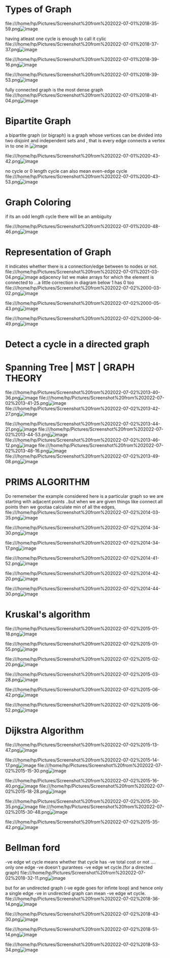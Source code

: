 # Types of Graph
file:///home/hp/Pictures/Screenshot%20from%202022-07-01%2018-35-59.png![image](https://user-images.githubusercontent.com/93143005/176901728-3e931f00-71bb-4ed2-8aeb-da082f28f095.png)

having atleast one cycle is enough to call it cylic
file:///home/hp/Pictures/Screenshot%20from%202022-07-01%2018-37-37.png![image](https://user-images.githubusercontent.com/93143005/176901856-2e6dc98a-61df-4298-b7ec-d169c4403043.png)

file:///home/hp/Pictures/Screenshot%20from%202022-07-01%2018-39-16.png![image](https://user-images.githubusercontent.com/93143005/176901925-af902a6e-9999-404d-9cd8-8f1f20890002.png)

file:///home/hp/Pictures/Screenshot%20from%202022-07-01%2018-39-53.png![image](https://user-images.githubusercontent.com/93143005/176901958-aa711f02-09bb-4223-8f27-e12b1ba17369.png)

fully connected graph is the most dense graph
file:///home/hp/Pictures/Screenshot%20from%202022-07-01%2018-41-04.png![image](https://user-images.githubusercontent.com/93143005/176901979-1cc6203a-c044-42a8-9469-2decafc935f1.png)

# Bipartite Graph

 a bipartite graph (or bigraph) is a graph whose vertices can be divided into two disjoint and independent sets and , that is every edge connects a vertex in to one in 
 ![image](https://user-images.githubusercontent.com/93143005/176920721-f0fea812-832a-43b0-915f-0531ee1c60a2.png)


file:///home/hp/Pictures/Screenshot%20from%202022-07-01%2020-43-42.png![image](https://user-images.githubusercontent.com/93143005/176922027-08ecec84-f8d8-4fe1-979b-2c7f2d397adb.png)

no cycle or 0 length cycle can also mean even-edge cycle
file:///home/hp/Pictures/Screenshot%20from%202022-07-01%2020-43-53.png![image](https://user-images.githubusercontent.com/93143005/176922116-a86a37fe-5c47-4d2e-a55f-8445d004c015.png)

# Graph Coloring 
if its an odd length cycle there will be an ambiguity

file:///home/hp/Pictures/Screenshot%20from%202022-07-01%2020-48-46.png![image](https://user-images.githubusercontent.com/93143005/176922905-6d679a4e-6dad-4270-9de5-1cf7f3582c0e.png)

# Representation of Graph
it indicates whether there is a connection/edge between to nodes or not.
file:///home/hp/Pictures/Screenshot%20from%202022-07-01%2021-03-04.png![image](https://user-images.githubusercontent.com/93143005/176925345-48efdd51-b1ee-47c3-9ab6-66efa41edd44.png)
adjacency list
we make arrays for which the element is connected to ...a little correction in diagram below 1 has 0 too 
file:///home/hp/Pictures/Screenshot%20from%202022-07-02%2000-03-02.png![image](https://user-images.githubusercontent.com/93143005/176951988-fef3f1e0-1eb4-40db-a919-857936994c57.png)

file:///home/hp/Pictures/Screenshot%20from%202022-07-02%2000-05-43.png![image](https://user-images.githubusercontent.com/93143005/176952241-03509df6-78b5-43e6-9f28-b366a0263bfa.png)

file:///home/hp/Pictures/Screenshot%20from%202022-07-02%2000-06-49.png![image](https://user-images.githubusercontent.com/93143005/176952367-5789a096-a638-40a0-91fb-d4f943276618.png)


# Detect a cycle in a directed graph 


# Spanning Tree | MST | GRAPH THEORY

file:///home/hp/Pictures/Screenshot%20from%202022-07-02%2013-40-36.png![image](https://user-images.githubusercontent.com/93143005/176992486-2ca8c997-a9cf-4b08-84d9-c0ad84d12c43.png)
file:///home/hp/Pictures/Screenshot%20from%202022-07-02%2013-41-25.png![image](https://user-images.githubusercontent.com/93143005/176992521-f4668952-9afd-44c0-8964-ef48c6dabef0.png)
file:///home/hp/Pictures/Screenshot%20from%202022-07-02%2013-42-27.png![image](https://user-images.githubusercontent.com/93143005/176992567-7bdeb5a4-dc74-44fb-8020-c482bbbfbe31.png)

file:///home/hp/Pictures/Screenshot%20from%202022-07-02%2013-44-21.png![image](https://user-images.githubusercontent.com/93143005/176992647-b386f5f9-15d9-45ee-81fa-58cffef52ab7.png)
file:///home/hp/Pictures/Screenshot%20from%202022-07-02%2013-44-53.png![image](https://user-images.githubusercontent.com/93143005/176992665-fa1116f7-5002-4ea1-8d17-0dd646ed24d8.png)
file:///home/hp/Pictures/Screenshot%20from%202022-07-02%2013-46-12.png![image](https://user-images.githubusercontent.com/93143005/176992706-987028aa-3e4f-434e-88bb-b273ccb3571a.png)
file:///home/hp/Pictures/Screenshot%20from%202022-07-02%2013-48-16.png![image](https://user-images.githubusercontent.com/93143005/176992753-cb2bc34b-424e-4a97-af61-1616221917cf.png)
file:///home/hp/Pictures/Screenshot%20from%202022-07-02%2013-49-08.png![image](https://user-images.githubusercontent.com/93143005/176992820-21169b68-0807-4010-b0c9-cfd0fbe89af9.png)


# PRIMS ALGORITHM

Do rememeber the example considered here is a particular graph so we are starting with adjacent points ..but when we are given things like connect all points then we gootaa calculate min of all the edges,
file:///home/hp/Pictures/Screenshot%20from%202022-07-02%2014-03-35.png![image](https://user-images.githubusercontent.com/93143005/176994437-456737fc-633d-4146-9e08-ff9eb43b3973.png)


file:///home/hp/Pictures/Screenshot%20from%202022-07-02%2014-34-30.png![image](https://user-images.githubusercontent.com/93143005/176994399-31120251-6184-4368-93e5-0ab32d79acfb.png)


file:///home/hp/Pictures/Screenshot%20from%202022-07-02%2014-34-17.png![image](https://user-images.githubusercontent.com/93143005/176994393-ef3f48c0-eafa-493c-b5b1-272bceafc72f.png)

file:///home/hp/Pictures/Screenshot%20from%202022-07-02%2014-41-52.png![image](https://user-images.githubusercontent.com/93143005/176994403-65dc28bb-e80a-4302-a2e1-9e6031a597dc.png)


file:///home/hp/Pictures/Screenshot%20from%202022-07-02%2014-42-20.png![image](https://user-images.githubusercontent.com/93143005/176994408-2ecd7794-f90d-4690-815d-49857e72781a.png)

file:///home/hp/Pictures/Screenshot%20from%202022-07-02%2014-44-30.png![image](https://user-images.githubusercontent.com/93143005/176994417-d355b819-32b0-4682-9f8d-28205a7fc7b7.png)


# Kruskal's algorithm

file:///home/hp/Pictures/Screenshot%20from%202022-07-02%2015-01-18.png![image](https://user-images.githubusercontent.com/93143005/176994954-c8167e7a-b257-443c-acd7-8f4676adc70e.png)

file:///home/hp/Pictures/Screenshot%20from%202022-07-02%2015-01-55.png![image](https://user-images.githubusercontent.com/93143005/176995150-8b54a240-41cd-4bd9-a0cc-dee0f98a2b47.png)

file:///home/hp/Pictures/Screenshot%20from%202022-07-02%2015-02-20.png![image](https://user-images.githubusercontent.com/93143005/176995161-43153200-cb4e-4c18-aafc-13e1657ee48f.png)

file:///home/hp/Pictures/Screenshot%20from%202022-07-02%2015-03-28.png![image](https://user-images.githubusercontent.com/93143005/176995165-fa261855-24b5-45ab-b437-c96556af30ee.png)

file:///home/hp/Pictures/Screenshot%20from%202022-07-02%2015-06-42.png![image](https://user-images.githubusercontent.com/93143005/176995172-f4c0a988-2b43-49f4-bcfb-7cd3bef51efd.png)

file:///home/hp/Pictures/Screenshot%20from%202022-07-02%2015-06-52.png![image](https://user-images.githubusercontent.com/93143005/176995233-14430ecc-dd81-43ba-82bc-fe35464332f6.png)

# Dijkstra Algorithm

file:///home/hp/Pictures/Screenshot%20from%202022-07-02%2015-13-47.png![image](https://user-images.githubusercontent.com/93143005/176996161-8fc348db-eb53-44fb-b265-f9ac5e48eb95.png)

file:///home/hp/Pictures/Screenshot%20from%202022-07-02%2015-14-17.png![image](https://user-images.githubusercontent.com/93143005/176996168-810845ee-e554-4086-b48d-e3a99fbaef39.png)
file:///home/hp/Pictures/Screenshot%20from%202022-07-02%2015-15-30.png![image](https://user-images.githubusercontent.com/93143005/176996183-2005b55d-c2da-4630-af7a-05522d4f9617.png)

file:///home/hp/Pictures/Screenshot%20from%202022-07-02%2015-16-40.png![image](https://user-images.githubusercontent.com/93143005/176996194-86487f11-61b3-4eb6-8698-a370748f3283.png)
file:///home/hp/Pictures/Screenshot%20from%202022-07-02%2015-18-28.png![image](https://user-images.githubusercontent.com/93143005/176996196-669b7ef7-8206-4e2b-8536-34905d5f601f.png)

file:///home/hp/Pictures/Screenshot%20from%202022-07-02%2015-30-35.png![image](https://user-images.githubusercontent.com/93143005/176996205-c67477c3-fa76-4733-be59-3b7390a29d65.png)
file:///home/hp/Pictures/Screenshot%20from%202022-07-02%2015-30-48.png![image](https://user-images.githubusercontent.com/93143005/176996212-ffb22e68-9552-47de-b332-3fd4705287f1.png)

file:///home/hp/Pictures/Screenshot%20from%202022-07-02%2015-35-42.png![image](https://user-images.githubusercontent.com/93143005/176996220-6915e262-a56c-46db-9800-261f31878608.png)

# Bellman ford

-ve edge wt cycle means whether that cycle has -ve total cost or not .... only one edge -ve doesn't gurantees -ve edge wt cycle.(for a directed graph)
file:///home/hp/Pictures/Screenshot%20from%202022-07-02%2018-32-11.png![image](https://user-images.githubusercontent.com/93143005/177002049-d2e462a0-1579-465b-8939-27393bb7769a.png)

but for an undirected graph (-ve egde goes for infinte loop) and hence only a single edge -ve in undirected graph can mean -ve edge wt cycle.
file:///home/hp/Pictures/Screenshot%20from%202022-07-02%2018-36-14.png![image](https://user-images.githubusercontent.com/93143005/177002093-1cbe2272-1140-4e9a-a3ed-86f8823f8ec8.png)

file:///home/hp/Pictures/Screenshot%20from%202022-07-02%2018-43-30.png![image](https://user-images.githubusercontent.com/93143005/177002383-3accd1d3-fd58-4133-bdff-774bff51dcd5.png)

file:///home/hp/Pictures/Screenshot%20from%202022-07-02%2018-51-14.png![image](https://user-images.githubusercontent.com/93143005/177002672-07a7366c-7121-4103-bad7-05396f1565e1.png)

file:///home/hp/Pictures/Screenshot%20from%202022-07-02%2018-53-34.png![image](https://user-images.githubusercontent.com/93143005/177002785-7beb068e-ca2f-40ef-ad5b-bab03d04d090.png)



